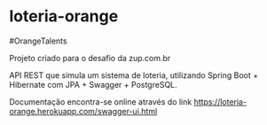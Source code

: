 # loteria-orange

#OrangeTalents

Projeto criado para o desafio da zup.com.br

API REST que simula um sistema de loteria, utilizando Spring Boot + Hibernate com JPA + Swagger + PostgreSQL.

Documentação encontra-se online através do link https://loteria-orange.herokuapp.com/swagger-ui.html
